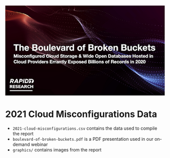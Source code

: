 ![Boulevard of Broken Buckets](boulevard-of-broken-buckets.png)

# 2021 Cloud Misconfigurations Data

- `2021-cloud-misconfigurations.csv` contains the data used to compile the report
- `boulevard-of-broken-buckets.pdf` is a PDF presentation used in our on-demand webinar
- `graphics/` contains images from the report
